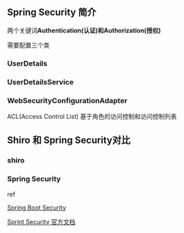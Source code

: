 ##  Spring Security 简介

两个关键词**Authentication(认证)**和**Authorization(授权)**











需要配置三个类

### UserDetails

### UserDetailsService

### WebSecurityConfigurationAdapter





ACL(Access Control List) 基于角色的访问控制和访问控制列表







## Shiro 和 Spring Security对比

### shiro



### Spring Security





ref

[Spring Boot Security](https://www.cnblogs.com/cjsblog/p/9152455.html)

[Sprint Security 官方文档](https://docs.spring.io/spring-security/site/docs/current/reference/htmlsingle/)